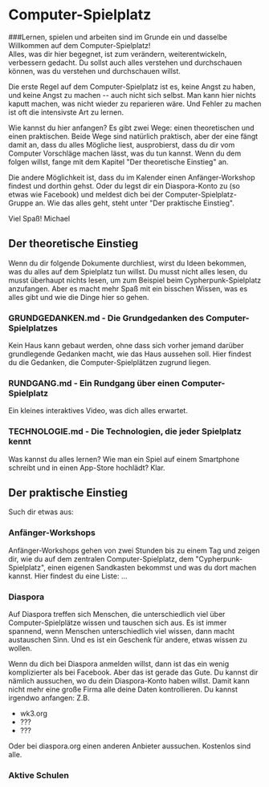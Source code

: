 # Computer-Spielplatz
###Lernen, spielen und arbeiten sind im Grunde ein und dasselbe
Willkommen auf dem Computer-Spielplatz!  
Alles, was dir hier begegnet, ist zum verändern, weiterentwickeln, verbessern gedacht. Du sollst auch alles verstehen und durchschauen können, was du verstehen und durchschauen willst.

Die erste Regel auf dem Computer-Spielplatz ist es, keine Angst zu haben, und keine Angst zu machen -- auch nicht sich selbst. Man kann hier nichts kaputt machen, was nicht wieder zu reparieren wäre. Und Fehler zu machen ist oft die intensivste Art zu lernen.

Wie kannst du hier anfangen? Es gibt zwei Wege: einen theoretischen und einen praktischen. Beide Wege sind natürlich praktisch, aber der eine fängt damit an, dass du alles Mögliche liest, ausprobierst, dass du dir vom Computer Vorschläge machen lässt, was du tun kannst. Wenn du dem folgen willst, fange mit dem Kapitel "Der theoretische Einstieg" an.

Die andere Möglichkeit ist, dass du im Kalender einen Anfänger-Workshop findest und dorthin gehst. Oder du legst dir ein Diaspora-Konto zu (so etwas wie Facebook) und meldest dich bei der Computer-Spielplatz-Gruppe an. Wie das alles geht, steht unter "Der praktische Einstieg".

Viel Spaß!
Michael
  
## Der theoretische Einstieg

Wenn du dir folgende Dokumente durchliest, wirst du Ideen bekommen, was du alles auf dem Spielplatz tun willst. Du musst nicht alles lesen, du musst überhaupt nichts lesen, um zum Beispiel beim Cypherpunk-Spielplatz anzufangen. Aber es macht mehr Spaß mit ein bisschen Wissen, was es alles gibt und wie die Dinge hier so gehen.

### GRUNDGEDANKEN.md - Die Grundgedanken des Computer-Spielplatzes

Kein Haus kann gebaut werden, ohne dass sich vorher jemand darüber grundlegende Gedanken macht, wie das Haus aussehen soll. Hier findest du die Gedanken, die Computer-Spielplätzen zugrund liegen.

### RUNDGANG.md - Ein Rundgang über einen Computer-Spielplatz

Ein kleines interaktives Video, was dich alles erwartet.

### TECHNOLOGIE.md - Die Technologien, die jeder Spielplatz kennt

Was kannst du alles lernen? Wie man ein Spiel auf einem Smartphone schreibt und in einen App-Store hochlädt? Klar.

## Der praktische Einstieg
Such dir etwas aus:
### Anfänger-Workshops
Anfänger-Workshops gehen von zwei Stunden bis zu einem Tag und zeigen dir, wie du auf dem zentralen Computer-Spielplatz, dem "Cypherpunk-Spielplatz", einen eigenen Sandkasten bekommst und was du dort machen kannst. Hier findest du eine Liste: ...
### Diaspora
Auf Diaspora treffen sich Menschen, die unterschiedlich viel über Computer-Spielplätze wissen und tauschen sich aus. Es ist immer spannend, wenn Menschen unterschiedlich viel wissen, dann macht austauschen Sinn. Und es ist ein Geschenk für andere, etwas wissen zu wollen. 

Wenn du dich bei Diaspora anmelden willst, dann ist das ein wenig komplizierter als bei Facebook. Aber das ist gerade das Gute. Du kannst dir nämlich aussuchen, wo du dein Diaspora-Konto haben willst. Damit kann nicht mehr eine große Firma alle deine Daten kontrollieren. Du kannst irgendwo anfangen: Z.B.

- wk3.org
- ???
- ???

Oder bei diaspora.org einen anderen Anbieter aussuchen. Kostenlos sind alle.
### Aktive Schulen
